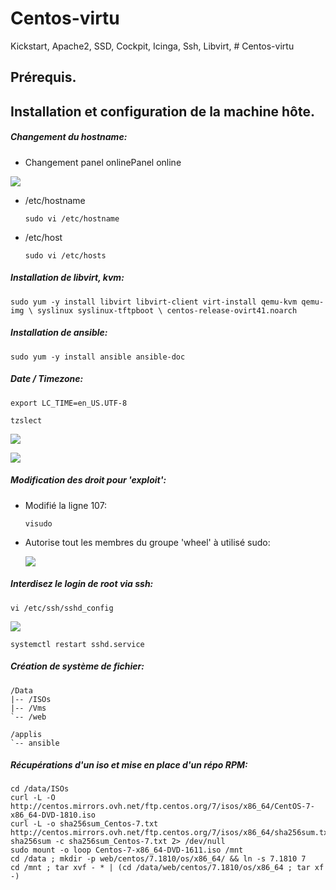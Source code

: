 # Centos-virtu

Kickstart, Apache2, SSD, Cockpit, Icinga, Ssh, Libvirt,  # Centos-virtu

## Prérequis.

## Installation et configuration de la machine hôte.

##### Changement du hostname:

- Changement panel onlinePanel online


![](https://imgur.com/uzSRYWJ.png)


- /etc/hostname

  ```
  sudo vi /etc/hostname 
  ```
  
- /etc/host

    ```sudo vi /etc/hosts```


##### Installation de libvirt, kvm:

    sudo yum -y install libvirt libvirt-client virt-install qemu-kvm qemu-img \ syslinux syslinux-tftpboot \ centos-release-ovirt41.noarch

##### Installation de ansible:

    sudo yum -y install ansible ansible-doc
    
##### Date / Timezone:

    export LC_TIME=en_US.UTF-8
    
    tzslect
    
![](https://imgur.com/cekyW57.png)

![](https://imgur.com/3aIcfv6.png)

##### Modification des droit pour 'exploit':

- Modifié la ligne 107:
    
    ```visudo``` 
    
- Autorise tout les membres du groupe 'wheel' à utilisé sudo:

    ![](https://imgur.com/Cw4ghbZ.png)

##### Interdisez le login de root via ssh:

    vi /etc/ssh/sshd_config
    
![](https://imgur.com/IiP74FW.png)

    systemctl restart sshd.service
    
##### Création de système de fichier:
    
    /Data
    |-- /ISOs
    |-- /Vms
    `-- /web

    /applis
    `-- ansible

##### Récupérations d'un iso et mise en place d'un répo RPM:

    cd /data/ISOs
    curl -L -O http://centos.mirrors.ovh.net/ftp.centos.org/7/isos/x86_64/CentOS-7-x86_64-DVD-1810.iso
    curl -L -o sha256sum_Centos-7.txt http://centos.mirrors.ovh.net/ftp.centos.org/7/isos/x86_64/sha256sum.txt
    sha256sum -c sha256sum_Centos-7.txt 2> /dev/null
    sudo mount -o loop Centos-7-x86_64-DVD-1611.iso /mnt
    cd /data ; mkdir -p web/centos/7.1810/os/x86_64/ && ln -s 7.1810 7
    cd /mnt ; tar xvf - * | (cd /data/web/centos/7.1810/os/x86_64 ; tar xf -)
    
    


    


    

    
    
